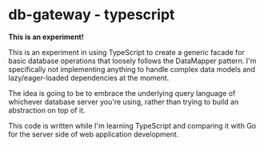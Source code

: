 # db-gateway - typescript

**This is an experiment!**

This is an experiment in using TypeScript to create a generic
facade for basic database operations that loosely follows the DataMapper
pattern. I'm specifically not implementing anything to handle complex
data models and lazy/eager-loaded dependencies at the moment.

The idea is going to be to embrace the underlying query language of whichever
database server you're using, rather than trying to build an abstraction
on top of it.

This code is written while I'm learning TypeScript and comparing it with
Go for the server side of web application development.

